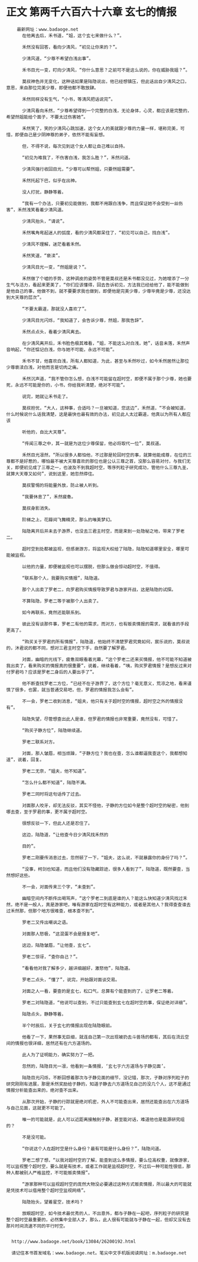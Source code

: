 # 正文 第两千六百六十六章 玄七的情报
        最新网址：www.badaoge.net
          在他离去后，禾书道，“姐，这个玄七来做什么？”。
      
          禾然没有回答，看向少清风，“初见让你来的？”。
      
          少清风道，“少尊不希望白浅出事”。
      
          禾书目光一变，盯向少清风，“你什么意思？之前可不是这么说的，你在威胁我姐？”。
      
          莫叔神色并无变化，这种话如果是陆隐说出，他已经想镇压，但此话出自少清风之口，意思，来自那位完美少尊，即便他都不敢放肆。
      
          禾然同样没有生气，“小书，等清风把话说完”。
      
          少清风看向禾然，“少尊希望得到一个完整的白浅，无论身体，心灵，都应该是完整的，希望然姐能给个面子，不要太过伤害她”。
      
          禾然笑了，笑的少清风心跳加速，这个女人的美就跟少尊的力量一样，堪称完美，可惜，即便自己是少阴神尊的弟子，依然不能有妄想。
      
          但，不得不说，每次见到这个女人都让自己难以自持。
      
          “初见为难我了，不伤害白浅，我怎么胜？”，禾然问道。
      
          少清风强行收回目光，“少尊可以帮然姐，只要然姐需要”。
      
          禾然托起下巴，似乎在出神。
      
          没人打扰，静静等着。
      
          “我有一个办法，只要初见能做到，我都不用跟白浅争，而且保证她不会受到一丝伤害”，禾然浅笑看着少清风道。
      
          少清风抬头，“请说”。
      
          禾然嘴角弯起迷人的弧度，看的少清风都呆住了，“初见可以自己，找白浅”。
      
          少清风不理解，迷茫看着禾然。
      
          禾然笑道，“亵渎”。
      
          少清风目光一变，“然姐是说？”。
      
          禾然做了个嘘的手势，这种调皮的姿势不管是莫叔还是禾书都没见过，为她增添了一分生气与活力，看起来更美了，“你们应该懂得，回去告诉初见，方法我已经给他了，能不能做到是他自己的事，他做不到，就不要要求我也做到，即便他是完美少尊，少尊毕竟是少尊，还没达到大天尊的层次”。
      
          “不要太霸道，那就没人喜欢了”。
      
          少清风目光闪烁，“我知道了，会告诉少尊，然姐，那我告辞”。
      
          禾然点点头，看着少清风离去。
      
          在少清风离开后，禾书脸色极其难看，“姐，不能这么对白浅，她”，话音未落，禾然声音响起，“你还惦记白浅，你与她不可能，永远不可能”。
      
          禾书不甘，他喜欢白浅，所有人都知道，为此，甚至与禾然吵过，如今禾然居然让那位少尊亵渎白浅，对他而言是切肉之痛。
      
          禾然沉声道，“我不管你怎么想，白浅不可能留在超时空，即便不属于那个少尊，她也要死，永远不可能是你的，小书，你给我听清楚，绝对不可能”。
      
          说完，她就让禾书走了。
      
          莫叔担忧，“大人，这种事，合适吗？一旦被知道，您这边”，禾然道，“不会被知道，什么时候说什么话我清楚，这是最快也最有效的办法，初见此人太过霸道，他真以为所有人都应该
      
          听他的，自比大天尊”。
      
          “传闻三尊之中，其一就是为这位少尊保留，他必将取代一位”，莫叔道。
      
          禾然目光凛然，“所以很多人都怕他，不过那是轮回时空的事，就算他能成尊，在位的三尊都不是好惹的，哪怕最不被大天尊喜欢的那位也是公认三尊之首，没那么容易对付，与我们无关，即便初见成了三尊之一，也波及不到我超时空，等序列粒子研究成功，管他什么三尊九圣，就算大天尊又如何”，说到这里，她忽然停住。
      
          莫叔警惕的将能量外放，防止被人听到。
      
          “我要休息了”，禾然疲惫。
      
          莫叔身影消失。
      
          阶梯之上，花瓣间飞舞精灵，那么的唯美梦幻。
      
          陆隐离开后并未去子游界，也没去三君主时空，而是来到一处隐秘之地，带来了罗老二。
      
          超时空到处都被监视，但感谢游方，将监视大权给了陆隐，陆隐知道哪里安全，哪里可能被监视。
      
          以他的力量，即便被监视也可以摆脱，但那么做会惊动超时空，不值得。
      
          “联系那个人，我要购买情报”，陆隐道。
      
          那个人出卖了罗老二，向罗君购买情报导致罗君与游家开战，这是陆隐的试探。
      
          不算陆隐，罗老二等于被那个人出卖了。
      
          如今再联系，竟然还能联系到。
      
          彼此没有谈那件事，罗老二有他的需求，而对方，也有贩卖情报的需求，就看谁的手段更高了。
      
          “购买关于罗君的所有情报”，陆隐道，他始终不清楚罗君究竟如何，宸乐说的，莫叔说的，沐君说的都不同，想对三君主时空下手，自然要了解罗君。
      
          对面，幽暗的光线下，疲惫双眼看着光幕，“这个罗老二还来买情报，他不可能不知道被我出卖了，看来购买的情报真的很重要”，说着，继续看着，“咦，购买罗君情报？是想反过来对付罗君吗？应该是罗老二身后的人要出手了”。
      
          他不断查找罗老二方位，“已经不在子游界了，这个方位？毫无意义，荒凉之地，看来谨慎了很多，也罢，就当普通交易吧，但，罗君的情报我怎么会有”。
      
          不一会，罗老二收到消息，“姐夫，他只有关于超时空的情报，超时空之外的情报没有”。
      
          陆隐失望，尽管想查出此人是谁，但罗君的情报也非常重要，竟然没有，可惜了。
      
          “购买子静方位”，陆隐继续道。
      
          罗老二联系对方。
      
          对面，那人皱眉，相当烦躁，“子静方位？我也在查，怎么谁都逼我查这个，我都想知道”，说着，回复。
      
          罗老二无奈，“姐夫，他不知道”。
      
          “怎么什么都不知道”，陆隐不满。
      
          罗老二同时将这句话传了过去。
      
          对面那人咬牙，却无法反驳，其实不怪他，子静的方位如今是整个超时空的秘密，他到哪去查，至于罗君的事，更不属于超时空。
      
          很想反驳一下，但此人还是忍住了。
      
          这边，陆隐道，“让他查今日少清风找禾然的
      
          目的”。
      
          罗老二刚要传消息过去，忽然顿了一下，“姐夫，这么说，不就暴露你的身份了吗？”。
      
          “没事，柯剑也知道，而且他们没有隐藏踪迹，很多人看到了”，陆隐道，既然要查，当然想好这些。
      
          不一会，对面传来三个字，“未查到”。
      
          幽暗空间内不断传出喝骂声，“这个罗老二到底是谁的人？能这么快知道少清风找过禾然，绝不是一般人，真是游家吧，唯有游家在超时空有这种能力，或者是其他人？我得查查谁去过禾然那，但那个地方很难查，根本查不到”。
      
          罗老二又传出嘲讽之语。
      
          对面那人怒极，“这混蛋不会是报复吧”。
      
          这边，陆隐皱眉，“让他查，玄七”。
      
          罗老二惊讶，“查你自己？”。
      
          “看看他对我了解多少，越详细越好，激怒他”，陆隐道。
      
          罗老二点头，“懂了”，说完，开始跟对面谈交易。
      
          对面之人一看，要查的是玄七，松口气，总算有个能查到的了，让罗老二等着。
      
          罗老二对陆隐道，“他说可以查到，不过只能查到玄七在超时空的事，保证绝对详细”。
      
          陆隐点头，静静等着。
      
          半个时辰后，关于玄七的情报出现在陆隐眼前。
      
          他看了一下，果然事无巨细，就连自己第一次出现被扔去斗兽场的都有，其后在流云空间的情报也很详细，居然还有在六方道场的。
      
          此人为了证明能力，确实努力了一把。
      
          忽然的，陆隐目光一凛，他看到一条情报，‘玄七于六方道场与子静见面’。
      
          陆隐目光闪烁，不断回想着那次与子静见面的细节，没记错，那次，子静对序列粒子的研究刚刚有进展，那是禾然奖励给子静的，知道子静去六方道场见自己的没几个人，这不是通过情报分析能查出来的，绝对查不出来。
      
          从那次开始，子静的行踪就是绝对机密，外人不可能查出来，居然还能查出在六方道场与自己见面，这就更不可能了。
      
          唯一的可能就是，此人可以近距离接触到子静，甚至能对话，难道他也是能源研究组的？
      
          不是没可能。
      
          “你说这个人在超时空是什么身份？最有可能是什么身份？”，陆隐问道。
      
          罗老二想了想，“以我对超时空的了解，能查到这么多情报，要么位高权重，就像游家，可以监视整个超时空，要么就是有技术，或者工作就是监视超时空，不过后一种可能性很低，那种人都被别人严格监控，不可能贩卖情报”。
      
          “游家那种可以监视超时空的庞然大物没必要通过这种方式贩卖情报，所以最大的可能就是凭技术可以借用整个超时空监视网络”。
      
          陆隐抬头，望着星空，技术吗？
      
          放眼超时空，如今技术最优秀的人，不出意外，都与子静在一起吧，序列粒子的研究是整个超时空最重要的，必然集中全部人才，那么，此人很有可能就与子静在一起，但却又没有去那片时间流速不同的平行时空。
      
      
      http://www.badaoge.net/book/13084/26200192.html
      
      请记住本书首发域名：www.badaoge.net。笔尖中文手机版阅读网址：m.badaoge.net
